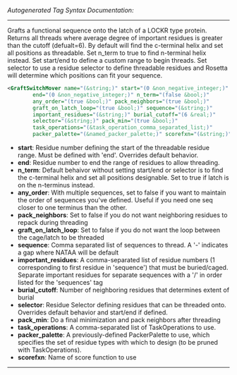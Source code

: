 <!-- THIS IS AN AUTOGENERATED FILE: Don't edit it directly, instead change the schema definition in the code itself. -->

_Autogenerated Tag Syntax Documentation:_

---
Grafts a functional sequence onto the latch of a LOCKR type protein. Returns all threads where average degree of important residues is greater than the cutoff (defualt=6).  By default will find the c-terminal helix and set all positions as threadable.  Set n_term to true to find n-terminal helix instead.  Set start/end to define a custom range to begin threads.  Set selector to use a residue selector to define threadable residues and Rosetta will determine which positions can fit your sequence.

```xml
<GraftSwitchMover name="(&string;)" start="(0 &non_negative_integer;)"
        end="(0 &non_negative_integer;)" n_term="(false &bool;)"
        any_order="(true &bool;)" pack_neighbors="(true &bool;)"
        graft_on_latch_loop="(true &bool;)" sequence="(&string;)"
        important_residues="(&string;)" burial_cutoff="(6 &real;)"
        selector="(&string;)" pack_min="(true &bool;)"
        task_operations="(&task_operation_comma_separated_list;)"
        packer_palette="(&named_packer_palette;)" scorefxn="(&string;)" />
```

-   **start**: Residue number defining the start of the threadable residue range.  Must be defined with 'end'. Overrides default behavior.
-   **end**: Residue number to end the range of residues to allow threading.
-   **n_term**: Default behaivor without setting start/end or selector is to find the c-terminal helix and set all positions designable.  Set to true if latch is on the n-terminus instead.
-   **any_order**: With multiple sequences, set to false if you want to maintain the order of sequences you've defined.  Useful if you need one seq closer to one terminus than the other.
-   **pack_neighbors**: Set to false if you do not want neighboring residues to repack during threading
-   **graft_on_latch_loop**: Set to false if you do not want the loop between the cage/latch to be threaded
-   **sequence**: Comma separated list of sequences to thread. A '-' indicates a gap where NATAA will be default
-   **important_residues**: A comma-separated list of residue numbers (1 corresponding to first residue in 'sequence') that must be buried/caged. Separate important residues for separate sequences with a '/' in order listed for the 'sequences' tag
-   **burial_cutoff**: Number of neighboring residues that determines extent of burial
-   **selector**: Residue Selector defining residues that can be threaded onto.  Overrides default behavior and start/end if defined.
-   **pack_min**: Do a final minimization and pack neighbors after threading
-   **task_operations**: A comma-separated list of TaskOperations to use.
-   **packer_palette**: A previously-defined PackerPalette to use, which specifies the set of residue types with which to design (to be pruned with TaskOperations).
-   **scorefxn**: Name of score function to use

---
